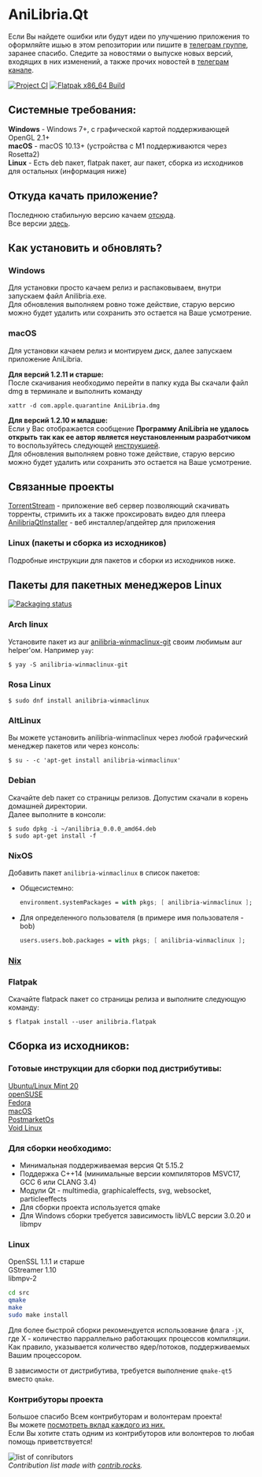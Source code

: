 # AniLibria.Qt

Если Вы найдете ошибки или будут идеи по улучшению приложения то оформляйте ишью в этом репозитории или пишите в [телеграм группе](https://t.me/+Le_oNL4Tw745YWUy), заранее спасибо. Следите за новостями о выпуске новых версий, входящих в них изменений, а также прочих новостей в [телеграм канале](https://t.me/desktopclientanilibria). 

[![Project CI](https://github.com/anilibria/anilibria-winmaclinux/actions/workflows/c-cpp.yml/badge.svg)](https://github.com/anilibria/anilibria-winmaclinux/actions/workflows/c-cpp.yml)
[![Flatpak x86_64 Build](https://github.com/anilibria/anilibria-winmaclinux/actions/workflows/flatpak.yml/badge.svg?branch=deploy)](https://github.com/anilibria/anilibria-winmaclinux/actions/workflows/flatpak.yml)

## Системные требования:

**Windows** - Windows 7+, с графической картой поддерживающей OpenGL 2.1+  
**macOS** - macOS 10.13+ (устройства с M1 поддерживаются через Rosetta2)  
**Linux** - Есть deb пакет, flatpak пакет, aur пакет, сборка из исходников для остальных (информация ниже)

## Откуда качать приложение?

Последнюю стабильную версию качаем [отсюда](https://github.com/anilibria/anilibria-winmaclinux/releases/latest).  
Все версии [здесь](https://github.com/anilibria/anilibria-winmaclinux/releases).

## Как установить и обновлять?

### Windows

Для установки просто качаем релиз и распаковываем, внутри запуcкаем файл Anilibria.exe.  
Для обновления выполняем ровно тоже действие, старую версию можно будет удалить или сохранить это остается на Ваше усмотрение.  

### macOS

Для установки качаем релиз и монтируем диск, далее запускаем приложение AniLibria.  
  
**Для версий 1.2.11 и старше:**  
После скачивания необходимо перейти в папку куда Вы скачали файл dmg в терминале и выполнить команду
```shell
xattr -d com.apple.quarantine AniLibria.dmg
```
  
**Для версий 1.2.10 и младше:**  
Если у Вас отображается сообщение **Программу AniLibria не удалось открыть так как ее автор является неустановленным разработчиком** то воспользуйтесь следующей [инструкцией](https://support.apple.com/ru-ru/guide/mac-help/mh40616/mac).  
Для обновления выполняем ровно тоже действие, старую версию можно будет удалить или сохранить это остается на Ваше усмотрение.

## Связанные проекты
[TorrentStream](https://github.com/trueromanus/TorrentStream) - приложение веб сервер позволяющий скачивать торренты, стримить их а также проксировать видео для плеера  
[AnilibriaQtInstaller](https://github.com/trueromanus/AnilibriaQtInstaller) - веб инсталлер/апдейтер для приложения

### Linux (пакеты и сборка из исходников)

Подробные инструкции для пакетов и сборки из исходников ниже.

## Пакеты для пакетных менеджеров Linux

[![Packaging status](https://repology.org/badge/vertical-allrepos/anilibria-winmaclinux.svg)](https://repology.org/project/anilibria-winmaclinux/versions)

### Arch linux
Установите пакет из aur [anilibria-winmaclinux-git](https://aur.archlinux.org/packages/anilibria-winmaclinux-git) своим любимым aur helper'ом. Например `yay`:

```console
$ yay -S anilibria-winmaclinux-git
```
### Rosa Linux

```console
$ sudo dnf install anilibria-winmaclinux
```

### AltLinux
Вы можете установить anilibria-winmaclinux через любой графический менеджер пакетов или через консоль:

```console
$ su - -c 'apt-get install anilibria-winmaclinux'
```

### Debian
Скачайте deb пакет со страницы релизов. Допустим скачали в корень домашней директории.  
Далее выполните в консоли:  
```console
$ sudo dpkg -i ~/anilibria_0.0.0_amd64.deb
$ sudo apt-get install -f
```

### NixOS
Добавить пакет `anilibria-winmaclinux` в список пакетов:

* Общесистемно:

    ```nix
    environment.systemPackages = with pkgs; [ anilibria-winmaclinux ];
    ```

* Для определенного пользователя (в примере имя пользователя - bob)

    ```nix
    users.users.bob.packages = with pkgs; [ anilibria-winmaclinux ];
    ```

### [Nix](nix.md)

### Flatpak
Скачайте flatpack пакет со страницы релиза и выполните следующую команду:
```console
$ flatpak install --user anilibria.flatpak
```
## Сборка из исходников:

### Готовые инструкции для сборки под дистрибутивы:

[Ubuntu/Linux Mint 20](https://github.com/anilibria/anilibria-winmaclinux/blob/master/linuxmint20.md)  
[openSUSE](https://github.com/anilibria/anilibria-winmaclinux/blob/master/openSUSE.md)  
[Fedora](https://github.com/anilibria/anilibria-winmaclinux/blob/master/fedora.md)  
[macOS](https://github.com/anilibria/anilibria-winmaclinux/blob/master/macosbuild.md)  
[PostmarketOs](https://github.com/anilibria/anilibria-winmaclinux/blob/master/postmarketos.md)  
[Void Linux](https://github.com/anilibria/anilibria-winmaclinux/blob/master/voidlinux.md)

### Для сборки необходимо:
- Минимальная поддерживаемая версия Qt 5.15.2
- Поддержка C++14 (минимальные версии компиляторов MSVC17, GCC 6 или CLANG 3.4)
- Модули Qt - multimedia, graphicaleffects, svg, websocket, particleeffects
- Для сборки проекта используется qmake
- Для Windows сборки требуется зависимость libVLC версии 3.0.20 и libmpv

### Linux

OpenSSL 1.1.1 и старше  
GStreamer 1.10  
libmpv-2

```bash
cd src
qmake
make
sudo make install
```
Для более быстрой сборки рекомендуется использование флага `-jX`, где X - количество парраллельно работающих процессов компиляции. Как правило, указывается количество ядер/потоков, поддерживаемых Вашим процессором.

В зависимости от дистрибутива, требуется выполнение `qmake-qt5` вместо `qmake`.

### Контрибуторы проекта
Большое спасибо Всем контрибуторам и волонтерам проекта!  
Вы можете [посмотреть вклад каждого из них.](https://github.com/anilibria/anilibria-winmaclinux/graphs/contributors)  
Если Вы хотите стать одним из контрибуторов или волонтеров то любая помощь приветствуется!
  
![list of conributors](https://contrib.rocks/image?repo=anilibria/anilibria-winmaclinux)  
*Contribution list made with [contrib.rocks](https://contrib.rocks).*
